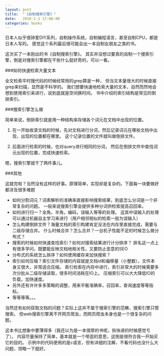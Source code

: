 ```yaml
---
layout: post
title:  "《自制搜索引擎》"
date:   2016-1-1 17:08:00
categories: books
---
```


日本人似乎很钟爱DIY系列，自制操作系统，自制编程语言，甚至自制CPU，都是日本人写的。
感觉这个系列最后很可能会出一本自制女朋友之类的书。

这次买了一本刚出的书《自制搜索引擎》。
其实并没想过要真的自制一个搜索引擎，倒是对搜索引擎都在干些什么挺好奇的，可以一看。

###如何快速检索大量文本

全文检索平时搜代码的时候经常用的grep算是一种，
但当文本量很大的时候直接grep来扫描，显然是不科学的。
我们想要快速地检索大量的文本，自然而然地会想到使用索引来进行，说到底就是空间换时间。
书中介绍的索引结构是常见的倒排索引。

###搜索引擎怎么做

简单来说，倒排索引就是用一种结构来存储各个词元在文档中出现的位置。

1. 在一开始收录文档的时候，先对文档进行分词，然后记录词元在哪些文档中出现，出现的位置都在哪里。
这个记录位置的文件就叫做倒排文件。

2. 后面进行检索的时候，也对query进行相同的分词，
然后在倒排文件中查找词元出现的位置，完成快速检索。

嗯，搜索引擎就干了两件事儿。

###其他

这就完啦？当然没有这样的好事。原理简单，实现却是复杂的。下面每一块要做好都涉及很多难题

* 如何分割词元？词素解析的准确率直接影响搜索结果，到底怎么分词是一个非常复杂的问题。
  一般来说搜索引擎会提供多种分词供检索提高召回率。
* 如何进行归一？全角，半角，编码，误输入等等的处理。
  这其中误输入的处理可以通过机器自主学习来进行（用户相邻相似的检索一般为误输入）
* 怎么构建倒排文件？海量文档的索引构建肯定没法在内存里直接完成，需要与二级存储合并。
  什么时候合并？怎么合并？一台机子性能不足的时候怎么做分布式？
* 搜索的时候如何快速查找索引？如何对搜索结果进行计分排序？
  排名这一点上有很多学问，既要能反映文档地相关性，又要防止恶意的SEO
* 分布式的系统怎么排序？如何使用缓存来加快搜索？
* 索引如何压缩？索引文件存储的内容就是文档id和偏移量（小整数），文件本身又很大，非常适合压缩。
  索引检索在内存中进行，索引非常大的时候需要多次分批从二级存储读取，很多时间消耗在IO上。
  压缩索引可以大大降低IO的负载，加快速度。
* 另外还有许许多多策略的调整，用来平衡准确率，召回率，查询速度等等指标。
* 等等等等。。。

当然还有如何获取文档的问题？实际上这并不属于搜索引擎的范畴，搜索引擎只管搜索。
但web搜索引擎离不开网页爬虫，而网页爬虫本身也是一个很复杂的问题。

这本书比想象中要薄得多（我还以为是一本很厚的书呢，拆快递的时候感觉亏了）。
内容尽量保持了简单，基本就是一个带逛的意思，这倒是很符合我一开始买它的目的。
示例中的代码使用的是c语言，但有详细的注解，不看代码也没什么大问题，领略一下就好。
